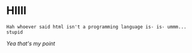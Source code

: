 <h1>HIIII</h1>
<code>Hah whoever said html isn't a programming language is- is- ummm... stupid</code>
<br>
<p><i>Yea that's my point</i></p>
